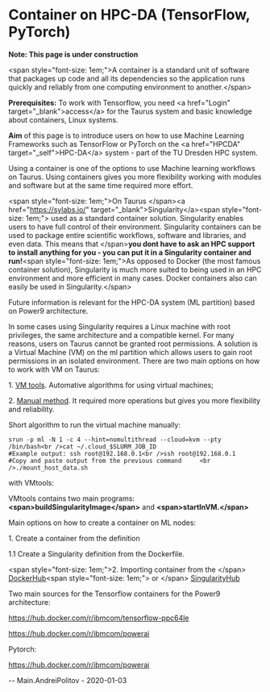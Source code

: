 # Container on HPC-DA (TensorFlow, PyTorch)

<span class="twiki-macro RED"></span> **Note: This page is under
construction** <span class="twiki-macro ENDCOLOR"></span>

\<span style="font-size: 1em;">A container is a standard unit of
software that packages up code and all its dependencies so the
application runs quickly and reliably from one computing environment to
another.\</span>

**Prerequisites:** To work with Tensorflow, you need \<a href="Login"
target="\_blank">access\</a> for the Taurus system and basic knowledge
about containers, Linux systems.

**Aim** of this page is to introduce users on how to use Machine
Learning Frameworks such as TensorFlow or PyTorch on the \<a
href="HPCDA" target="\_self">HPC-DA\</a> system - part of the TU Dresden
HPC system.

Using a container is one of the options to use Machine learning
workflows on Taurus. Using containers gives you more flexibility working
with modules and software but at the same time required more effort.

\<span style="font-size: 1em;">On Taurus \</span>\<a
href="<https://sylabs.io/>" target="\_blank">Singularity\</a>\<span
style="font-size: 1em;"> used as a standard container solution.
Singularity enables users to have full control of their environment.
Singularity containers can be used to package entire scientific
workflows, software and libraries, and even data. This means that
\</span>**you dont have to ask an HPC support to install anything for
you - you can put it in a Singularity container and run!**\<span
style="font-size: 1em;">As opposed to Docker (the most famous container
solution), Singularity is much more suited to being used in an HPC
environment and more efficient in many cases. Docker containers also can
easily be used in Singularity.\</span>

Future information is relevant for the HPC-DA system (ML partition)
based on Power9 architecture.

In some cases using Singularity requires a Linux machine with root
privileges, the same architecture and a compatible kernel. For many
reasons, users on Taurus cannot be granted root permissions. A solution
is a Virtual Machine (VM) on the ml partition which allows users to gain
root permissions in an isolated environment. There are two main options
on how to work with VM on Taurus:

1\. [VM tools](VMTools). Automative algorithms for using virtual
machines;

2\. [Manual method](Cloud). It required more operations but gives you
more flexibility and reliability.

Short algorithm to run the virtual machine manually:

    srun -p ml -N 1 -c 4 --hint=nomultithread --cloud=kvm --pty /bin/bash<br />cat ~/.cloud_$SLURM_JOB_ID                                                          #Example output: ssh root@192.168.0.1<br />ssh root@192.168.0.1                                                                #Copy and paste output from the previous command     <br />./mount_host_data.sh 

with VMtools:

VMtools contains two main programs:
**\<span>buildSingularityImage\</span>** and
**\<span>startInVM.\</span>**

Main options on how to create a container on ML nodes:

1\. Create a container from the definition

1.1 Create a Singularity definition from the Dockerfile.

\<span style="font-size: 1em;">2. Importing container from the \</span>
[DockerHub](https://hub.docker.com/search?q=ppc64le&type=image&page=1)\<span
style="font-size: 1em;"> or \</span>
[SingularityHub](https://singularity-hub.org/)

Two main sources for the Tensorflow containers for the Power9
architecture:

<https://hub.docker.com/r/ibmcom/tensorflow-ppc64le>

<https://hub.docker.com/r/ibmcom/powerai>

Pytorch:

<https://hub.docker.com/r/ibmcom/powerai>

-- Main.AndreiPolitov - 2020-01-03
